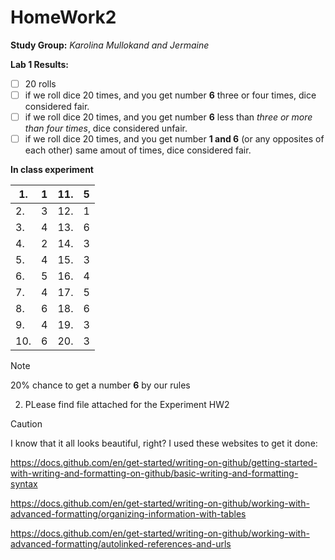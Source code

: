 # HomeWork2
**Study Group:** _Karolina Mullokand and Jermaine_

**Lab 1 Results:** 
- [ ] 20 rolls
- [ ] if we roll dice 20 times, and you get number **6** three or four times, dice considered fair.
- [ ] if we roll dice 20 times, and you get number **6** less than _three or more than four times_, dice considered unfair.
- [ ] if we roll dice 20 times, and you get number **1 and 6** (or any opposites of each other) same amout of times, dice considered fair.

**In class experiment**

|1.| 1| 11.|5|
|---|---|---|---|
|2.| 3|12.|1|
|3.| 4|13.|6|
|4.|2|14.|3|
|5.| 4|15.|3|
|6.|5|16.|4|
|7.|4|17.|5|
|8.|6|18.|6|
|9.|4|19.|3|
|10.|6|20.|3|

> [!NOTE]
> 20% chance to get a number **6** by our rules


2. PLease find file attached for the Experiment HW2


> [!CAUTION]
> I know that it all looks beautiful, right?
I used these websites to get it done:
> 
> https://docs.github.com/en/get-started/writing-on-github/getting-started-with-writing-and-formatting-on-github/basic-writing-and-formatting-syntax
> 
> https://docs.github.com/en/get-started/writing-on-github/working-with-advanced-formatting/organizing-information-with-tables
> 
> https://docs.github.com/en/get-started/writing-on-github/working-with-advanced-formatting/autolinked-references-and-urls
